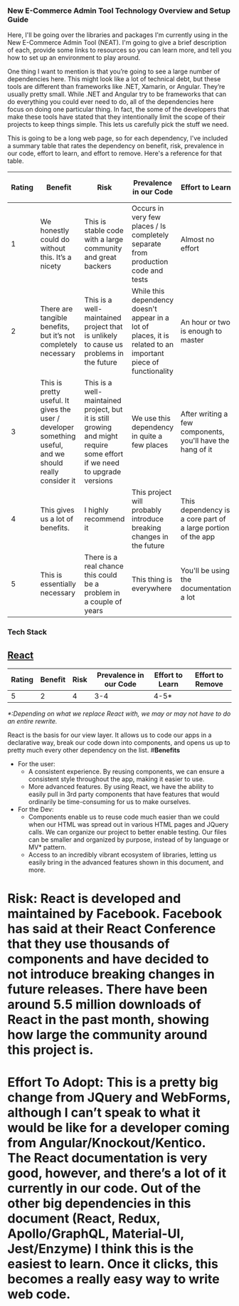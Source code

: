### New E-Commerce Admin Tool Technology Overview and Setup Guide

Here, I'll be going over the libraries and packages I'm currently using in the New E-Commerce Admin Tool (NEAT). I'm going to give a brief description of each, provide some links to resources so you can learn more, and tell you how to set up an environment to play around.

One thing I want to mention is that you’re going to see a large number of dependencies here. This might look like a lot of technical debt, but these tools are different than frameworks like .NET, Xamarin, or Angular. They’re usually pretty small. While .NET and Angular try to be frameworks that can do everything you could ever need to do, all of the dependencies here focus on doing one particular thing. In fact, the some of the developers that make these tools have stated that they intentionally limit the scope of their projects to keep things simple. This lets us carefully pick the stuff we need.

This is going to be a long web page, so for each dependency, I've included a summary table that rates the dependency on benefit, risk, prevalence in our code, effort to learn, and effort to remove. Here's a reference for that table.

| Rating | Benefit                                                                                                 | Risk                                                                                                                    | Prevalence in our Code                                                                                        | Effort to Learn                                              | Effort to Remove                                     |
| ------ | ------------------------------------------------------------------------------------------------------- | ----------------------------------------------------------------------------------------------------------------------- | ------------------------------------------------------------------------------------------------------------- | ------------------------------------------------------------ | ---------------------------------------------------- |
| 1      | We honestly could do without this. It’s a nicety                                                        | This is stable code with a large community and great backers                                                            | Occurs in very few places / Is completely separate from production code and tests                             | Almost no effort                                             | We can delete this on a whim, at any point in time   |
| 2      | There are tangible benefits, but it’s not completely necessary                                          | This is a well-maintained project that is unlikely to cause us problems in the future                                   | While this dependency doesn't appear in a lot of places, it is related to an important piece of functionality | An hour or two is enough to master                           | Minimal code change to remove                        |
| 3      | This is pretty useful. It gives the user / developer something useful, and we should really consider it | This is a well-maintained project, but it is still growing and might require some effort if we need to upgrade versions | We use this dependency in quite a few places                                                                  | After writing a few components, you'll have the hang of it   | This could take a sprint or two to remove            |
| 4      | This gives us a lot of benefits.                                                                        | I highly recommend it                                                                                                   | This project will probably introduce breaking changes in the future                                           | This dependency is a core part of a large portion of the app | This will take some time to master                   | Removing this is a large effort |
| 5      | This is essentially necessary                                                                           | There is a real chance this could be a problem in a couple of years                                                     | This thing is everywhere                                                                                      | You'll be using the documentation a lot                      | If you remove this you might as well rewrite the app |

### Tech Stack

## [React](https://reactjs.org/)

| Rating | Benefit | Risk | Prevalence in our Code | Effort to Learn | Effort to Remove |
| ------ | ------- | ---- | ---------------------- | --------------- | ---------------- |
| 5      | 2       | 4    | 3-4                    | 4-5\*           |

_\*:Depending on what we replace React with, we may or may not have to do an entire rewrite._

React is the basis for our view layer. It allows us to code our apps in a declarative way, break our code down into components, and opens us up to pretty much every other dependency on the list. #**Benefits**

* For the user:
  * A consistent experience. By reusing components, we can ensure a consistent style throughout the app, making it easier to use.
  * More advanced features. By using React, we have the ability to easily pull in 3rd party components that have features that would ordinarily be time-consuming for us to make ourselves.
* For the Dev:
  * Components enable us to reuse code much easier than we could when our HTML was spread out in various HTML pages and JQuery calls. We can organize our project to better enable testing. Our files can be smaller and organized by purpose, instead of by language or MV\* pattern.
  * Access to an incredibly vibrant ecosystem of libraries, letting us easily bring in the advanced features shown in this document, and more.

# **Risk**: React is developed and maintained by Facebook. Facebook has said at their React Conference that they use thousands of components and have decided to not introduce breaking changes in future releases. There have been around 5.5 million downloads of React in the past month, showing how large the community around this project is.

# **Effort To Adopt**: This is a pretty big change from JQuery and WebForms, although I can’t speak to what it would be like for a developer coming from Angular/Knockout/Kentico. The React documentation is very good, however, and there’s a lot of it currently in our code. Out of the other big dependencies in this document (React, Redux, Apollo/GraphQL, Material-UI, Jest/Enzyme) I think this is the easiest to learn. Once it clicks, this becomes a really easy way to write web code.
